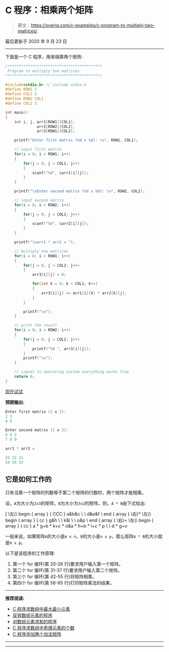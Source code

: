 # C 程序：相乘两个矩阵

> 原文：<https://overiq.com/c-examples/c-program-to-multiply-two-matrices/>

最后更新于 2020 年 9 月 23 日

* * *

下面是一个 C 程序，用来相乘两个矩阵:

```c
/******************************************
 Program to multiply two matrices
******************************************/

#include<stdio.h> // include stdio.h
#define ROW1 2
#define COL1 2
#define ROW2 COL1
#define COL2 3

int main()
{
    int i, j, arr1[ROW1][COL1],
              arr2[ROW2][COL2],
              arr3[ROW1][COL2];

    printf("Enter first matrix (%d x %d): \n", ROW1, COL1);

    // input first matrix
    for(i = 0; i < ROW1; i++)
    {
        for(j = 0; j < COL1; j++)
        {            
            scanf("%d", &arr1[i][j]);
        }                
    }

    printf("\nEnter second matrix (%d x %d): \n", ROW2, COL2);

    // input second matrix
    for(i = 0; i < ROW2; i++)
    {
        for(j = 0; j < COL2; j++)
        {            
            scanf("%d", &arr2[i][j]);
        }                
    }

    printf("\narr1 * arr2 = ");        

    // multiply two matrices
    for(i = 0; i < ROW1; i++)
    {
        for(j = 0; j < COL2; j++)
        {
            arr3[i][j] = 0;

            for(int k = 0; k < COL1; k++)
            {
                arr3[i][j] += arr1[i][k] * arr2[k][j];            
            }                                    
        }                

        printf("\n");
    }       

    // print the result
    for(i = 0; i < ROW2; i++)
    {
        for(j = 0; j < COL2; j++)
        {
            printf("%d ", arr3[i][j]);
        }              
        printf("\n");
    }

    // signal to operating system everything works fine
    return 0;
}

```

[现在试试](https://overiq.com/c-online-compiler/VQ9/)

**预期输出:**

```c
Enter first matrix (2 x 2): 
2 3
4 5

Enter second matrix (2 x 3): 
6 4 2
7 8 9

arr1 * arr2 =

33 32 31 
59 56 53

```

## 它是如何工作的

只有当第一个矩阵的列数等于第二个矩阵的行数时，两个矩阵才能相乘。

设，`A`为大小为`2x3`的矩阵，`B`为大小为`3x2`的矩阵，则，`A * B`由下式给出:

\[
\左(\ begin { array } { CCC } a&b&c \ \ d&e&f \ end { array } \右)* \左(\ begin { array } { cc } g&h \ \ k&l \ \ o&p \ end { array } \右)= \左(\ begin { array } { cc } a * g+b * k+c * o&a * h+b * l+c * p \ \ d * g+o

一般来说，如果矩阵`A`的大小是`m x n`，`B`的大小是`n x p`，那么矩阵`A * B`的大小就是`m x p`。

以下是该程序的工作原理:

1.  第一个 for 循环(第 20-26 行)要求用户输入第一个矩阵。
2.  第二个 for 循环(第 31-37 行)要求用户输入第二个矩阵。
3.  第三个 for 循环(第 42-55 行)将矩阵相乘。
4.  第四个 for 循环(第 58-65 行)打印矩阵乘法的结果。

* * *

**推荐阅读:**

*   [C 程序求数组中最大最小元素](/c-examples/c-program-to-find-the-maximum-and-minimum-element-in-the-array/)
*   [反转数组元素的程序](/c-examples/c-program-to-reverse-the-elements-of-an-array/)
*   [对数组元素求和的程序](/c-examples/c-program-to-sum-the-elements-of-an-array/)
*   [C 程序求数组中奇偶元素的个数](/c-examples/c-program-to-find-the-count-of-even-and-odd-elements-in-the-array/)
*   [C 程序添加两个加法矩阵](/c-examples/c-program-to-add-two-matrices/)

* * *

* * *